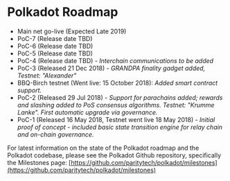 # Polkadot Roadmap

* Main net go-live (Expected Late 2019)
* PoC-7 (Release date TBD)
* PoC-6 (Release date TBD)
* PoC-5 (Release date TBD)
* PoC-4 (Release date TBD) - _Interchain communications to be added_
* PoC-3 (Released 21 Dec 2018) - _GRANDPA finality gadget added,  Testnet: "Alexander"_
* BBQ-Birch testnet (Went live: 15 October 2018): _Added smart contract support._
* PoC-2 (Released 29 Jul 2018) - _Support for parachains added; rewards and slashing added to PoS consensus algorithms.  Testnet: "Krumme Lanke". First automatic upgrade via governance._
* PoC-1 (Released 16 May 2018, Testnet went live 18 May 2018) - _Initial proof of concept - included basic state transition engine for relay chain and on-chain governance._

For latest information on the state of the Polkadot roadmap and the Polkadot codebase, please see the Polkadot Github repository, specifically the Milestones page: [https://github.com/paritytech/polkadot/milestones](https://github.com/paritytech/polkadot/milestones)